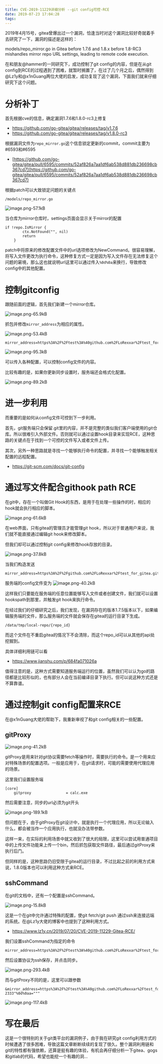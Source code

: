 ```yaml
---
title: CVE-2019-11229详细分析 --git config可控-RCE
date: 2019-07-23 17:04:28
tags:
---
```


2019年4月15号，gitea曾爆出过一个漏洞，恰逢当时对这个漏洞比较好奇就着手去研究了一下，漏洞的描述是这样的：

models/repo_mirror.go in Gitea before 1.7.6 and 1.8.x before 1.8-RC3 mishandles mirror repo URL settings, leading to remote code execution.

在和朋友@hammer的一同研究下，成功控制了git config的内容，但是在从git config到RCE的过程遇到了困难，就暂时搁置了，在过了几个月之后，偶然得到@Lz1y和@x1nGuang两位大佬的启发，成功复现了这个漏洞，下面我们就来仔细研究下这个问题。

<!--more-->


# 分析补丁

首先根据cve的信息，确定漏洞1.7.6和1.8.0-rc3上修复

- https://github.com/go-gitea/gitea/releases/tag/v1.7.6
- https://github.com/go-gitea/gitea/releases/tag/v1.8.0-rc3

根据漏洞文件为`repo_mirror.go`这个信息锁定更新的commit，commit主要为 #6593和#6595

- [https://github.com/go-gitea/gitea/pull/6595/commits/52af826a7aa1df6ab538d881db236698cb367cd7](https://github.com/go-gitea/gitea/pull/6595/commits/52af826a7aa1df6ab538d881db236698cb367cd7)

根据patch可以大致锁定问题的关键点

`/models/repo_mirror.go`

![image.png-57.1kB][1]

当仓库为mirror仓库时，settings页面会显示关于mirror的配置
```
if !repo.IsMirror {
		ctx.NotFound("", nil)
		return
	}
```

patch中将原来的修改配置文件中的url选项修改为NewCommand。很容易理解，将写入文件更改为执行命令，这种修复方式一定是因为写入文件存在无法修复这个问题的窘境，那么这也就说明url这里可以通过传入`%0d%0a`来换行，导致修改config中的其他配置。

# 控制gitconfig

跟随前面的逻辑，首先我们新建一个mirror仓库。

![image.png-65.9kB][2]

抓包并修改`mirror_address`为相应的属性。

![image.png-53.4kB][3]

```
mirror_address=https%3A%2F%2Ftest%3A%40github.com%2FLoRexxar%2Ftest_for_gitea.git"""%0d%0a[core]%0d%0atest=/tmp%0d%0aa="""
```
![image.png-95.3kB][4]

可以传入各种配置，可以控制config文件的内容。

比较有趣的是，如果你更新同步设置时，服务端还会格式化配置。

![image.png-89.2kB][5]

# 进一步利用

而重要的是如何从config文件可控到下一步利用。

首先，git服务端只会保留.git里的内容，并不是完整的类似我们客户端使用的git仓库。所以很难引入外部文件。否则就可以通过设置hook目录来实现RCE，这种思路的关键点在于找到一个可控的文件写入或者文件上传。

其次，另外一种思路就是寻找一个能够执行命令的配置，并寻找一个能够触发相关配置的远程配置。

- https://git-scm.com/docs/git-config

# 通过写文件配合githook path RCE

在git中，存在一个叫做Git Hook的东西，是用于在处理一些操作的时，相应的hook就会执行相应的脚本。

![image.png-61.6kB][6]

在web界面，只有gitea的管理员才能管理git hook，所以对于普通用户来说，我们就不能直接通过编辑git hook来修改脚本。

但我们却可以通过控制git config来修改hook存放的目录。

![image.png-37.8kB][7]

当我们构造发送
```
mirror_address=https%3A%2F%2Fgithub.com%2FLoRexxar%2Ftest_for_gitea.git"""%0d%0a[core]%0d%0ahooksPath=/tmp%0d%0aa="""
```

服务端的config文件变为
![image.png-40.2kB][8]

这样我们只要能在服务端的任意位置能够写入文件或者创建文件，我们就可以设置hookspath到那里，并触发git hook来执行命令。

在经过我们的仔细研究之后，我们发现，在漏洞存在的版本1.7.5版本以下，如果编辑服务端的文件，那么服务端的文件就会保存在gitea的运行目录下生成。

```
/data/tmp/local-repo/{repo_id}
```

而这个文件在不重启gitea的情况下不会清除，而这个repo_id可以从其他的api处挖掘到。

具体详细利用链可以看

- https://www.jianshu.com/p/684fa071026a

值得注意的是，这种方式需要知道服务端运行的位置，虽然我们可以认为go的路径都是比较形似的，也有部分人会在当前编译目录下执行。但可以说这种方式还是不算靠谱。


# 通过控制git config配置来RCE

在@x1nGuang大佬的帮助下，我重新审视了和git config相关的一些配置。

## gitProxy

![image.png-41.2kB][9]

gitProxy是用来针对git协议需要fetch等操作时，需要执行的命令。是一个用来应对特殊场景的配置选项。一般是应用于，在git请求时，可能的需要使用代理应用的场景。

这里我们设置服务端
```
[core]
	gitproxy                = calc.exe
```

然后需要注意，同步的url必须为git开头

![image.png-189.1kB][10]

但问题在于，由于gitProxy在git设计中，就是执行一个代理应用，所以无论输入什么，都会被当作一个应用执行，也就没办法带参数。

这样一来，在实际的利用场景中就又收到了很大的局限，这里可以尝试用普通项目中的上传文件功能来上传一个bin，然后抓包获取文件路径，最后通过gitProxy来执行后门。

但同样的是，这种思路仍旧受限于gitea的运行目录，不过比起之前的利用方式来说，1.8.0版本也可以利用这种方式来RCE。

## sshCommand

在git的文档中，还有一个配置是sshCommand。

![image.png-15.8kB][11]

这是一个在git中允许通过特殊的配置，使git fetch/git push 通过ssh来连接远端的系统。在@Lz1y大佬的博客中也提到了这种利用方式。

- https://www.lz1y.cn/2019/07/20/CVE-2019-11229-Gitea-RCE/

我们设置sshCommand为指定的命令

```
mirror_address=https%3A%2F%2Ftest%3A%40github.com%2FLoRexxar%2Ftest_for_gitea.git"""%0d%0a[core]%0d%0asshCommand=calc.exe%0d%0aa="""
```

然后设置协议为ssh保存，并点击同步。

![image.png-293.4kB][12]

而与gitProxy不同的是，这里可以跟参数

```
&mirror_address=https%3A%2F%2Ftest%3A%40github.com%2FLoRexxar%2Ftest_for_gitea.git"""%0d%0a[core]%0d%0asshCommand="touch 2333"%0d%0aa="""
```

![image.png-117.4kB][13]

# 写在最后

这是一个很特别的关于git类平台的漏洞例子，由于我在研究git config利用方式的时候遭遇了很多困难，导致这篇文章断断续续的复现了很久。整个漏洞利用链和git的特性都有强依赖，还算是挺有趣的体验，有机会再仔细分析一下gitea、gogs和gitlab的代码，希望也能挖一个有趣的洞...


  [1]: https://lorexxar-blog.oss-cn-shanghai.aliyuncs.com/zybuluo-backup/LoRexxar/giztazn9z4zcty1611zsoq6s/image.png
  [2]: https://lorexxar-blog.oss-cn-shanghai.aliyuncs.com/zybuluo-backup/LoRexxar/b47j72nb2o937o67k1sar449/image.png
  [3]: https://lorexxar-blog.oss-cn-shanghai.aliyuncs.com/zybuluo-backup/LoRexxar/ashzkakujn3kzm0fqel1w01o/image.png
  [4]: https://lorexxar-blog.oss-cn-shanghai.aliyuncs.com/zybuluo-backup/LoRexxar/p7ei6ntzh13ujciv5vtz6eby/image.png
  [5]: https://lorexxar-blog.oss-cn-shanghai.aliyuncs.com/zybuluo-backup/LoRexxar/wiz208cqtonl71nmbmvp9b1r/image.png
  [6]: https://lorexxar-blog.oss-cn-shanghai.aliyuncs.com/zybuluo-backup/LoRexxar/pb65x3m5x6ihz0eq8vj0d50g/image.png
  [7]: https://lorexxar-blog.oss-cn-shanghai.aliyuncs.com/zybuluo-backup/LoRexxar/50ou3lo9yh3hzp0cgyq2p0jj/image.png
  [8]: https://lorexxar-blog.oss-cn-shanghai.aliyuncs.com/zybuluo-backup/LoRexxar/rqspen5nlr7vfz3ei3t1crlx/image.png
  [9]: https://lorexxar-blog.oss-cn-shanghai.aliyuncs.com/zybuluo-backup/LoRexxar/kpu2bwcxl7bq1nr9xgdwnmwi/image.png
  [10]: https://lorexxar-blog.oss-cn-shanghai.aliyuncs.com/zybuluo-backup/LoRexxar/mabqljrb4v4n60ggcf83j0bb/image.png
  [11]: https://lorexxar-blog.oss-cn-shanghai.aliyuncs.com/zybuluo-backup/LoRexxar/72ary138igpaewrkfp3oolj7/image.png
  [12]: https://lorexxar-blog.oss-cn-shanghai.aliyuncs.com/zybuluo-backup/LoRexxar/76xmj3w3ub1joqtmqyifpxig/image.png
  [13]: https://lorexxar-blog.oss-cn-shanghai.aliyuncs.com/zybuluo-backup/LoRexxar/j6ybit1pbgt9ic85us19bjmy/image.png
